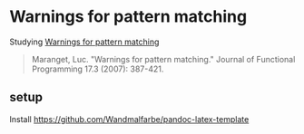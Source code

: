 # Warnings for pattern matching
Studying [Warnings for pattern matching](http://moscova.inria.fr/~maranget/papers/warn/index.html)

> Maranget, Luc. "Warnings for pattern matching." Journal of Functional Programming 17.3 (2007): 387-421.

## setup
Install https://github.com/Wandmalfarbe/pandoc-latex-template


